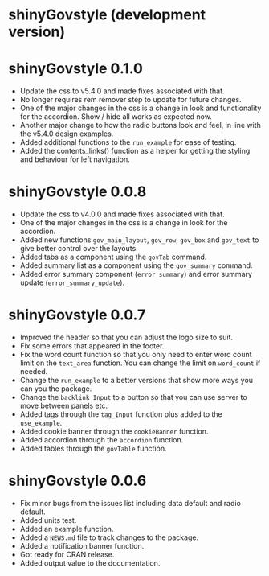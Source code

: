 # shinyGovstyle (development version)

# shinyGovstyle 0.1.0

* Update the css to v5.4.0 and made fixes associated with that.
* No longer requires rem remover step to update for future changes.
* One of the major changes in the css is a change in look and functionality for the accordion. Show / hide all works as expected now.
* Another major change to how the radio buttons look and feel, in line with the v5.4.0 design examples.
* Added additional functions to the `run_example` for ease of testing.
* Added the contents_links() function as a helper for getting the styling and behaviour for left navigation.


# shinyGovstyle 0.0.8

* Update the css to v4.0.0 and made fixes associated with that.
* One of the major changes in the css is a change in look for the accordion.
* Added new functions `gov_main_layout`, `gov_row`, `gov_box` and `gov_text` to 
give better control over the layouts.
* Added tabs as a component using the `govTab` command.
* Added summary list as a component using the `gov_summary` command.
* Added error summary component (`error_summary`) and error summary 
update (`error_summary_update`).


# shinyGovstyle 0.0.7

* Improved the header so that you can adjust the logo size to suit.
* Fix some errors that appeared in the footer.
* Fix the word count function so that you only need to enter word count limit 
  on the `text_area` function.  You can change the limit on `word_count` if 
  needed.
* Change the `run_example` to a better versions that show more ways you can you
  the package.
* Change the `backlink_Input` to a button so that you can use server to move
  between panels etc.
* Added tags through the `tag_Input` function plus added to the `use_example`.
* Added cookie banner through the `cookieBanner` function.
* Added accordion through the `accordion` function.
* Added tables through the `govTable` function.

# shinyGovstyle 0.0.6

* Fix minor bugs from the issues list including data default and radio default.
* Added units test.
* Added an example function.
* Added a `NEWS.md` file to track changes to the package.
* Added a notification banner function.
* Got ready for CRAN release.
* Added output value to the documentation.
